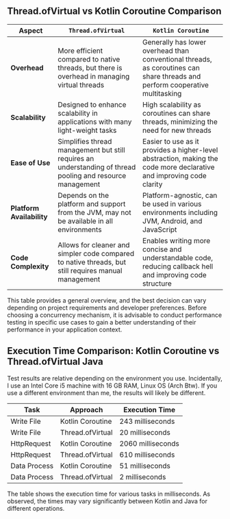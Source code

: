 ## Thread.ofVirtual vs Kotlin Coroutine Comparison

| Aspect                  | `Thread.ofVirtual`                                               | `Kotlin Coroutine`                                             |
|-------------------------|------------------------------------------------------------------|----------------------------------------------------------------|
| **Overhead**            | More efficient compared to native threads, but there is overhead in managing virtual threads | Generally has lower overhead than conventional threads, as coroutines can share threads and perform cooperative multitasking |
| **Scalability**         | Designed to enhance scalability in applications with many light-weight tasks | High scalability as coroutines can share threads, minimizing the need for new threads |
| **Ease of Use**         | Simplifies thread management but still requires an understanding of thread pooling and resource management | Easier to use as it provides a higher-level abstraction, making the code more declarative and improving code clarity |
| **Platform Availability**| Depends on the platform and support from the JVM, may not be available in all environments | Platform-agnostic, can be used in various environments including JVM, Android, and JavaScript |
| **Code Complexity**     | Allows for cleaner and simpler code compared to native threads, but still requires manual management | Enables writing more concise and understandable code, reducing callback hell and improving code structure |

This table provides a general overview, and the best decision can vary depending on project requirements and developer preferences. Before choosing a concurrency mechanism, it is advisable to conduct performance testing in specific use cases to gain a better understanding of their performance in your application context.

## Execution Time Comparison: Kotlin Coroutine vs Thread.ofVirtual Java

Test results are relative depending on the environment you use. Incidentally, I use an Intel Core i5 machine with 16 GB RAM, Linux OS (Arch Btw).
If you use a different environment than me, the results will likely be different.

| Task           | Approach          | Execution Time    |
|----------------|-------------------|-------------------|
| Write File     | Kotlin Coroutine  | 243 milliseconds  |
| Write File     | Thread.ofVirtual  | 20 milliseconds   |
| HttpRequest    | Kotlin Coroutine  | 2060 milliseconds |
| HttpRequest    | Thread.ofVirtual  | 610 milliseconds  |
| Data Process   | Kotlin Coroutine  | 51 milliseconds   |
| Data Process   | Thread.ofVirtual  | 2 milliseconds    |

The table shows the execution time for various tasks in milliseconds. As observed, the times may vary significantly between Kotlin and Java for different operations.
